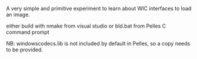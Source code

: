 A very simple and primitive experiment to learn about WIC interfaces to load an image.

either build with nmake from visual studio or bld.bat from Pelles C command prompt

NB: windowscodecs.lib is not included by default in Pelles, so a copy needs to be provided.
